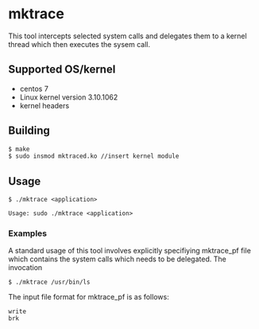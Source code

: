 
# mktrace 

This tool intercepts selected system calls and delegates them to a kernel thread which then executes the sysem call.

## Supported OS/kernel

* centos 7
* Linux kernel version 3.10.1062
* kernel headers

## Building

```sh
$ make 
$ sudo insmod mktraced.ko //insert kernel module
```

## Usage

```
$ ./mktrace <application>

Usage: sudo ./mktrace <application>

```

### Examples

A standard usage of this tool involves explicitly specifiying mktrace\_pf file which contains the system calls which needs to be delegated. The invocation
```
$ ./mktrace /usr/bin/ls
```

The input file format for mktrace\_pf is as follows:

```
write
brk
```
